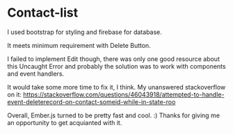# Contact-list

I used bootstrap for styling and firebase for database.

It meets minimum requirement with Delete Button.

I failed to implement Edit though, there was only one good resource about this Uncaught Error and probably the solution was to work with components and event handlers.

It would take some more time to fix it, I think. My unanswered stackoverflow on it: https://stackoverflow.com/questions/46043918/attempted-to-handle-event-deleterecord-on-contact-someid-while-in-state-roo

Overall, Ember.js turned to be pretty fast and cool. :) Thanks for giving me an opportunity to get acquianted with it.
